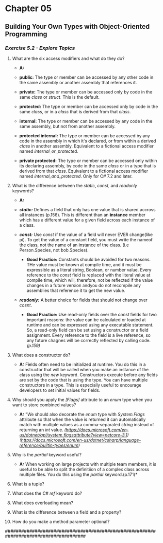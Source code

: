 # Chapter 05
## Building Your Own Types with Object-Oriented Programming

### *Exercise 5.2 - Explore Topics*

1. What are the six access modifiers and what do they do?
    * **A:**

    * **public:** The type or member can be accessed by any other code in the same assembly or another assembly that references it.

    * **private:** The type or member can be accessed only by code in the same *class* or *struct*. This is the default.

    * **protected:** The type or member can be accessed only by code in the same *class*, or in a *class* that is derived from that *class*. 

    * **internal:** The type or member can be accessed by any code in the same assembly, but not from another assembly.

    * **protected internal:** The type or member can be accessed by any code in the assembly in which it's declared, or from within a derived *class* in another assembly. Equivalent to a fictional access modifier named *internal_or_protected*.

    * **private protected:** The type or member can be accessed only within its declaring assembly, by code in the same *class* or in a type that is derived from that *class*. Equivalent to a fictional access modifier named *internal_and_protected*. Only for C# 7.2 and later.

2. What is the difference between the *static*, *const*, and *readonly* keywords?
    * **A:**
    * ***static:*** Defines a field that only has one value that is shared accross all instances (p.156). This is different than an **instance** member which has a different value for a given field across each instance of a class.

    * ***const:*** Use *const* if the value of a field will never EVER change(like pi). To get the value of a constant field, you must write the nameof the class, not the name of an instance of the class. (i.e Person.Species, not bob.Species).
        * **Good Practice:** Constants should be avoided for two reasons. THe value must be known at compile time, and it must be expressible as a literal string, Boolean, or number value. Every reference to the *const* field is replaced with the literal value at compile time, which will, therefore, not be reflected if the value changes in a future version andyou do not recompile any assemblies that reference it to get the new value.

    * ***readonly:*** A better choice for fields that should not change over *cosnt*.
        * **Good Practice:** Use read-only fields over the *const* fields for two important reasons: the value can be calculated or loaded at runtime and can be expressed using any executable statement. So, a read-only field can be set using a constructor or a field assignment. Every reference to the field is a live reference, so any future chagnes will be correctly reflected by calling code. *(p.159)*
        

3. What does a constructor do?
    * **A:** Fields often need to be initialized at runtime. You do this in a constructor that will be called when you make an instance of the class using the *new* keyword. Constructors execute before any fields are set by the code that is using the type. You can have multiple constructors in a type. This is especially useful to encourage developers to set initial values for fields.

4. Why should you apply the *[Flags]* attribute to an *enum* type when you want to store combined values?
    * **A:** "We should also decorate the *enum* type with *System.Flags* attribute so that when the value is returned it can automatically match with multiple values as a comma-separated *string* instead of returning an *int* value.
    *(https://docs.microsoft.com/en-us/dotnet/api/system.flagsattribute?view=netcore-3.1)*
    *(https://docs.microsoft.com/en-us/dotnet/csharp/language-reference/builtin-types/enum)*

5. Why is the *partial* keyword useful?
    * **A:** When working on large projects with multiple team members, it is useful to be able to split the definitiion of a complex class across multiple files. You do this using the *partial* keyword.(p.171)*

6. What is a tuple?

7. What does the C# *ref* keyword do?

8. What does overloading mean?

9. What is the difference between a field and a property?

10. How do you make a method parameter optional?


######################################################################################
